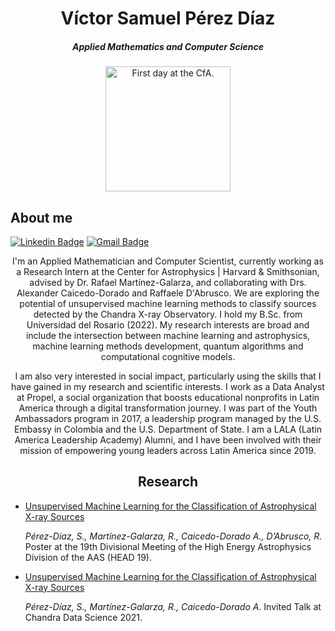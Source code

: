 <h1 align="center"><a>
Víctor Samuel Pérez Díaz</a></h1>
<h5 align="center">Applied Mathematics and Computer Science</h5>
<p align="center">
  <img top="500" height="200" width="200" alt="First day at the CfA." src="https://pbs.twimg.com/profile_images/1580573182360272896/2Ru5bEvs_400x400.jpg">
</p>



## About me

[![Linkedin Badge](https://img.shields.io/badge/-samuelperezdiaz-blue?style=flat-square&logo=Linkedin&logoColor=white&link=https://www.linkedin.com/in/samuelperezdiaz/)](https://www.linkedin.com/in/samuelperezdiaz/)
[![Gmail Badge](https://img.shields.io/badge/-vperezdiaz@cfa.harvard.edu-c14438?style=flat-square&logo=Gmail&logoColor=white&link=mailto:vperezdiaz@cfa.harvard.edu)](mailto:vperezdiaz@cfa.harvard.edu)
<a target="_blank" align="center">
 
I'm an Applied Mathematician and Computer Scientist, currently working as a Research Intern at the Center for Astrophysics | Harvard & Smithsonian, advised by Dr. Rafael Martínez-Galarza, and collaborating with Drs. Alexander Caicedo-Dorado and Raffaele D'Abrusco. We are exploring the potential of unsupervised machine learning methods to classify sources detected by the Chandra X-ray Observatory. I hold my B.Sc. from Universidad del Rosario (2022). My research interests are broad and include the intersection between machine learning and astrophysics, machine learning methods development, quantum algorithms and computational cognitive models.


I am also very interested in social impact, particularly using the skills that I have gained in my research and scientific interests. I work as a Data Analyst at Propel, a social organization that boosts educational nonprofits in Latin America through a digital transformation journey. I was part of the Youth Ambassadors program in 2017, a leadership program managed by the U.S. Embassy in Colombia and the U.S. Department of State. I am a LALA (Latin America Leadership Academy) Alumni, and I have been involved with their mission of empowering young leaders across Latin America since 2019.

## Research

<!-- BLOG-POST-LIST:START -->

- [Unsupervised Machine Learning for the Classification of Astrophysical X-ray Sources](https://baas.aas.org/pub/2022n3i108p17/release/1j)

  *Pérez-Díaz, S., Martínez-Galarza, R., Caicedo-Dorado A., D’Abrusco, R.*
  Poster at the 19th Divisional Meeting of the High Energy Astrophysics Division of the AAS (HEAD 19).

- [Unsupervised Machine Learning for the Classification of Astrophysical X-ray Sources](https://cxc.harvard.edu/cdo/cds2021/abstracts.html#Session7_Talk5)

  *Pérez-Díaz, S., Martínez-Galarza, R., Caicedo-Dorado A.*
  Invited Talk at Chandra Data Science 2021.
  
<!-- BLOG-POST-LIST:END -->
